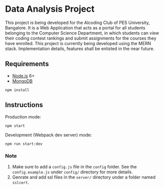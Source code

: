 # Data Analysis Project
This project is being developed for the Alcoding Club of PES University, Bangalore.
It is a Web Application that acts as a portal for all students belonging to the Computer Science Department, in which students can view their coding contest rankings and submit assignments for the courses they have enrolled.
This project is currently being developed using the MERN stack. 
Implementation details, features shall be enlisted in the near future. 


## Requirements

- [Node.js](https://nodejs.org/en/) 6+
- [MongoDB](https://docs.mongodb.com/manual/installation/)

```shell
npm install
```


## Instructions

Production mode:

```shell
npm start
```

Development (Webpack dev server) mode:

```shell
npm run start:dev
```

### Note
1. Make sure to add a `config.js` file in the `config` folder. See the `config.example.js` under `config/` directory for more details.
2. Genrate and add ssl files in the `server/` directory under a folder named `sslcert`.
